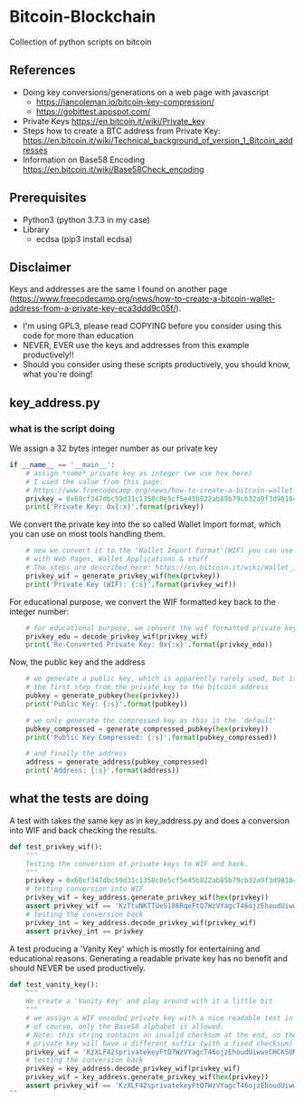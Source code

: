 # Bitcoin-Blockchain

Collection of python scripts on bitcoin

## References
 * Doing key conversions/generations on a web page with javascript 
   * https://iancoleman.io/bitcoin-key-compression/
   * https://gobittest.appspot.com/
 * Private Keys https://en.bitcoin.it/wiki/Private_key
 * Steps how to create a BTC address from Private Key: https://en.bitcoin.it/wiki/Technical_background_of_version_1_Bitcoin_addresses
 * Information on Base58 Encoding https://en.bitcoin.it/wiki/Base58Check_encoding
 
## Prerequisites
 * Python3 (python 3.7.3 in my case)
 * Library
   * ecdsa (pip3 install ecdsa)

## Disclaimer
Keys and addresses are the same I found on another page (https://www.freecodecamp.org/news/how-to-create-a-bitcoin-wallet-address-from-a-private-key-eca3ddd9c05f/).
 * I'm using GPL3, please read COPYING before you consider using this code for more than education
 * NEVER, EVER use the keys and addresses from this example productively!!
 * Should you consider using these scripts productively, you should know, what you're doing!

## key_address.py
### what is the script doing

We assign a 32 bytes integer number as our private key

```python
if __name__ == '__main__':
    # assign *some* private key as integer (we use hex here)
    # I used the value from this page: 
    # https://www.freecodecamp.org/news/how-to-create-a-bitcoin-wallet-address-from-a-private-key-eca3ddd9c05f/
    privkey = 0x60cf347dbc59d31c1358c8e5cf5e45b822ab85b79cb32a9f3d98184779a9efc2
    print('Private Key: 0x{:x}'.format(privkey))
```

We convert the private key into the so called Wallet Import format, which you can use on most tools handling them.

```python
    # new we convert it to the 'Wallet Import Format'(WIF) you can use
    # with Web Pages, Wallet Applications & stuff
    # The steps are described here: https://en.bitcoin.it/wiki/Wallet_import_format
    privkey_wif = generate_privkey_wif(hex(privkey))
    print('Private Key (WIF): {:s}'.format(privkey_wif))
```
For educational purpose, we convert the WIF formatted key back to the integer number:

```python
    # for educational purpose, we convert the wif formatted private key back into the hex form
    privkey_edu = decode_privkey_wif(privkey_wif)
    print('Re-Converted Private Key: 0x{:x}'.format(privkey_edu))
```
Now, the public key and the address

```python
    # we generate a public key, which is apparently rarely used, but is 
    # the first step from the private key to the bitcoin address
    pubkey = generate_pubkey(hex(privkey))
    print('Public Key: {:s}'.format(pubkey))

    # we only generate the compressed key as this is the 'default'
    pubkey_compressed = generate_compressed_pubkey(hex(privkey))
    print('Public Key Compressed: {:s}'.format(pubkey_compressed))

    # and finally the address
    address = generate_address(pubkey_compressed)
    print('Address: {:s}'.format(address))
```
## what the tests are doing
A test with takes the same key as in key_address.py and does a conversion into WIF and back checking the results.

```python
def test_privkey_wif():
    """
    Testing the conversion of private keys to WIF and back.
    """
    privkey = 0x60cf347dbc59d31c1358c8e5cf5e45b822ab85b79cb32a9f3d98184779a9efc2
    # testing conversion into WIF
    privkey_wif = key_address.generate_privkey_wif(hex(privkey))
    assert privkey_wif == 'KzTtuNKTTUeS186RqeFtQ7WzVYagcT46ojzEhoudUiwwsWtvokhD'
    # testing the conversion back
    privkey_int = key_address.decode_privkey_wif(privkey_wif)
    assert privkey_int == privkey
```

A test producing a 'Vanity Key' which is mostly for entertaining and educational reasons. Generating a readable private key has no benefit and should NEVER be used productively.

```python
def test_vanity_key():
    """
    We create a 'Vanity Key' and play around with it a little bit
    """
    # we assign a WIF encoded private key with a nice readable text in the middle
    # of course, only the Base58 alphabet is allowed.
    # Note: this string contains an invalid checksum at the end, so the final
    # private key will have a different suffix (with a fixed checksum)
    privkey_wif = 'KzXLF42sprivatekeyFtQ7WzVYagcT46ojzEhoudUiwwsCHCKSUM'
    # testing the conversion back
    privkey = key_address.decode_privkey_wif(privkey_wif)
    privkey_wif = key_address.generate_privkey_wif(hex(privkey))
    assert privkey_wif == 'KzXLF42sprivatekeyFtQ7WzVYagcT46ojzEhoudUiwwsCQkPe65'
``